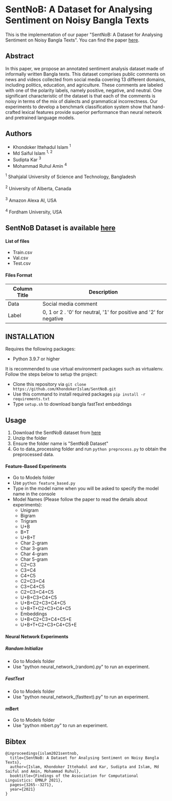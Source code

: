 # SentNoB: A Dataset for Analysing Sentiment on Noisy Bangla Texts

This is the implementation of our paper "SentNoB: A Dataset for Analysing Sentiment on Noisy Bangla Texts". You can find the paper [here](https://aclanthology.org/2021.findings-emnlp.278.pdf).

## Abstract
In this paper, we propose an annotated sentiment
analysis dataset made of informally written
Bangla texts. This dataset comprises public
comments on news and videos collected
from social media covering 13 different domains,
including politics, education, and agriculture.
These comments are labeled with one
of the polarity labels, namely positive, negative,
and neutral. One significant characteristic
of the dataset is that each of the comments is
noisy in terms of the mix of dialects and grammatical
incorrectness. Our experiments to develop
a benchmark classification system show
that hand-crafted lexical features provide superior
performance than neural network and pretrained
language models.

## Authors

* Khondoker Ittehadul Islam <sup>1</sup>
* Md Saiful Islam <sup>1, 2</sup>
* Sudipta Kar <sup>3</sup>
* Mohammad Ruhul Amin <sup>4</sup>

<sup>1</sup> Shahjalal University of Science and Technology, Bangladesh
<br>
<br>
<sup>2</sup> University of Alberta, Canada
<br>
<br>
<sup>3</sup> Amazon Alexa AI, USA
<br>
<br>
<sup>4</sup> Fordham University, USA

## SentNoB Dataset is available [here](https://www.kaggle.com/cryptexcode/sentnob-sentiment-analysis-in-noisy-bangla-texts) 

#### List of files

* Train.csv
* Val.csv
* Test.csv

#### Files Format
Column Title | Description
------------ | -------------
Data | Social media comment
Label | 0, 1 or 2 . '0' for neutral, '1' for positive and '2' for negative

## INSTALLATION

Requires the following packages:
* Python 3.9.7 or higher

It is recommended to use virtual environment packages such as virtualenv. Follow the steps below to setup the project:
* Clone this repository via `git clone https://github.com/KhondokerIslam/SentNoB.git`
* Use this command to install required packages `pip install -r requirements.txt`
* Type `setup.sh` to download bangla fastText embeddings

## Usage

1. Download the SentNoB dataset from [here](https://www.kaggle.com/cryptexcode/sentnob-sentiment-analysis-in-noisy-bangla-texts)
2. Unzip the folder
3. Ensure the folder name is "SentNoB Dataset"
4. Go to data_processing folder and run `python preprocess.py` to obtain the preprocessed data.

#### Feature-Based Experiments
* Go to Models folder
* Use `python feature_based.py`
* Type in the model name when you will be asked to specify the model name in the console
* Model Names (Please follow the paper to read the details about experiments):
  * Unigram
  * Bigram
  * Trigram
  * U+B
  * B+T
  * U+B+T
  * Char 2-gram
  * Char 3-gram
  * Char 4-gram
  * Char 5-gram
  * C2+C3
  * C3+C4
  * C4+C5
  * C2+C3+C4
  * C3+C4+C5
  * C2+C3+C4+C5
  * U+B+C3+C4+C5
  * U+B+C2+C3+C4+C5
  * U+B+T+C2+C3+C4+C5
  * Embeddings
  * U+B+C2+C3+C4+C5+E
  * U+B+T+C2+C3+C4+C5+E
 
#### Neural Network Experiments
 
##### Random Initialize

* Go to Models folder
* Use "python neural_network_(random).py" to run an experiment.

##### FastText

* Go to Models folder
* Use "python neural_network_(fasttext).py" to run an experiment.

#### mBert

* Go to Models folder
* Use "python mbert.py" to run an experiment.

## Bibtex
```
@inproceedings{islam2021sentnob,
  title={SentNoB: A Dataset for Analysing Sentiment on Noisy Bangla Texts},
  author={Islam, Khondoker Ittehadul and Kar, Sudipta and Islam, Md Saiful and Amin, Mohammad Ruhul},
  booktitle={Findings of the Association for Computational Linguistics: EMNLP 2021},
  pages={3265--3271},
  year={2021}
}
```
   
